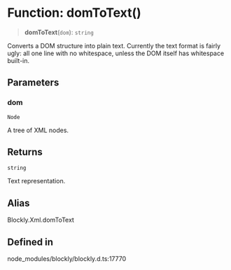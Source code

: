 # Function: domToText()

> **domToText**(`dom`): `string`

Converts a DOM structure into plain text.
Currently the text format is fairly ugly: all one line with no whitespace,
unless the DOM itself has whitespace built-in.

## Parameters

### dom

`Node`

A tree of XML nodes.

## Returns

`string`

Text representation.

## Alias

Blockly.Xml.domToText

## Defined in

node_modules/blockly/blockly.d.ts:17770
